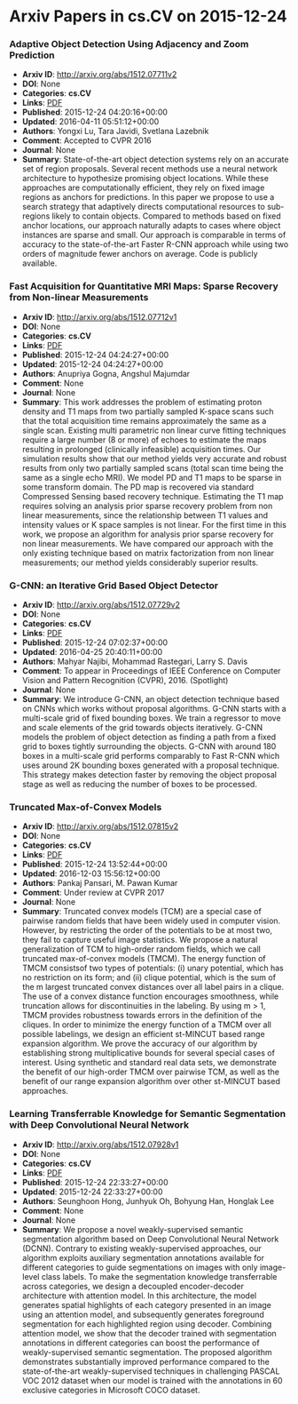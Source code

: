 # Arxiv Papers in cs.CV on 2015-12-24
### Adaptive Object Detection Using Adjacency and Zoom Prediction
- **Arxiv ID**: http://arxiv.org/abs/1512.07711v2
- **DOI**: None
- **Categories**: **cs.CV**
- **Links**: [PDF](http://arxiv.org/pdf/1512.07711v2)
- **Published**: 2015-12-24 04:20:16+00:00
- **Updated**: 2016-04-11 05:51:12+00:00
- **Authors**: Yongxi Lu, Tara Javidi, Svetlana Lazebnik
- **Comment**: Accepted to CVPR 2016
- **Journal**: None
- **Summary**: State-of-the-art object detection systems rely on an accurate set of region proposals. Several recent methods use a neural network architecture to hypothesize promising object locations. While these approaches are computationally efficient, they rely on fixed image regions as anchors for predictions. In this paper we propose to use a search strategy that adaptively directs computational resources to sub-regions likely to contain objects. Compared to methods based on fixed anchor locations, our approach naturally adapts to cases where object instances are sparse and small. Our approach is comparable in terms of accuracy to the state-of-the-art Faster R-CNN approach while using two orders of magnitude fewer anchors on average. Code is publicly available.



### Fast Acquisition for Quantitative MRI Maps: Sparse Recovery from Non-linear Measurements
- **Arxiv ID**: http://arxiv.org/abs/1512.07712v1
- **DOI**: None
- **Categories**: **cs.CV**
- **Links**: [PDF](http://arxiv.org/pdf/1512.07712v1)
- **Published**: 2015-12-24 04:24:27+00:00
- **Updated**: 2015-12-24 04:24:27+00:00
- **Authors**: Anupriya Gogna, Angshul Majumdar
- **Comment**: None
- **Journal**: None
- **Summary**: This work addresses the problem of estimating proton density and T1 maps from two partially sampled K-space scans such that the total acquisition time remains approximately the same as a single scan. Existing multi parametric non linear curve fitting techniques require a large number (8 or more) of echoes to estimate the maps resulting in prolonged (clinically infeasible) acquisition times. Our simulation results show that our method yields very accurate and robust results from only two partially sampled scans (total scan time being the same as a single echo MRI). We model PD and T1 maps to be sparse in some transform domain. The PD map is recovered via standard Compressed Sensing based recovery technique. Estimating the T1 map requires solving an analysis prior sparse recovery problem from non linear measurements, since the relationship between T1 values and intensity values or K space samples is not linear. For the first time in this work, we propose an algorithm for analysis prior sparse recovery for non linear measurements. We have compared our approach with the only existing technique based on matrix factorization from non linear measurements; our method yields considerably superior results.



### G-CNN: an Iterative Grid Based Object Detector
- **Arxiv ID**: http://arxiv.org/abs/1512.07729v2
- **DOI**: None
- **Categories**: **cs.CV**
- **Links**: [PDF](http://arxiv.org/pdf/1512.07729v2)
- **Published**: 2015-12-24 07:02:37+00:00
- **Updated**: 2016-04-25 20:40:11+00:00
- **Authors**: Mahyar Najibi, Mohammad Rastegari, Larry S. Davis
- **Comment**: To appear in Proceedings of IEEE Conference on Computer Vision and
  Pattern Recognition (CVPR), 2016. (Spotlight)
- **Journal**: None
- **Summary**: We introduce G-CNN, an object detection technique based on CNNs which works without proposal algorithms. G-CNN starts with a multi-scale grid of fixed bounding boxes. We train a regressor to move and scale elements of the grid towards objects iteratively. G-CNN models the problem of object detection as finding a path from a fixed grid to boxes tightly surrounding the objects. G-CNN with around 180 boxes in a multi-scale grid performs comparably to Fast R-CNN which uses around 2K bounding boxes generated with a proposal technique. This strategy makes detection faster by removing the object proposal stage as well as reducing the number of boxes to be processed.



### Truncated Max-of-Convex Models
- **Arxiv ID**: http://arxiv.org/abs/1512.07815v2
- **DOI**: None
- **Categories**: **cs.CV**
- **Links**: [PDF](http://arxiv.org/pdf/1512.07815v2)
- **Published**: 2015-12-24 13:52:44+00:00
- **Updated**: 2016-12-03 15:56:12+00:00
- **Authors**: Pankaj Pansari, M. Pawan Kumar
- **Comment**: Under review at CVPR 2017
- **Journal**: None
- **Summary**: Truncated convex models (TCM) are a special case of pairwise random fields that have been widely used in computer vision. However, by restricting the order of the potentials to be at most two, they fail to capture useful image statistics. We propose a natural generalization of TCM to high-order random fields, which we call truncated max-of-convex models (TMCM). The energy function of TMCM consistsof two types of potentials: (i) unary potential, which has no restriction on its form; and (ii) clique potential, which is the sum of the m largest truncated convex distances over all label pairs in a clique. The use of a convex distance function encourages smoothness, while truncation allows for discontinuities in the labeling. By using m > 1, TMCM provides robustness towards errors in the definition of the cliques. In order to minimize the energy function of a TMCM over all possible labelings, we design an efficient st-MINCUT based range expansion algorithm. We prove the accuracy of our algorithm by establishing strong multiplicative bounds for several special cases of interest. Using synthetic and standard real data sets, we demonstrate the benefit of our high-order TMCM over pairwise TCM, as well as the benefit of our range expansion algorithm over other st-MINCUT based approaches.



### Learning Transferrable Knowledge for Semantic Segmentation with Deep Convolutional Neural Network
- **Arxiv ID**: http://arxiv.org/abs/1512.07928v1
- **DOI**: None
- **Categories**: **cs.CV**
- **Links**: [PDF](http://arxiv.org/pdf/1512.07928v1)
- **Published**: 2015-12-24 22:33:27+00:00
- **Updated**: 2015-12-24 22:33:27+00:00
- **Authors**: Seunghoon Hong, Junhyuk Oh, Bohyung Han, Honglak Lee
- **Comment**: None
- **Journal**: None
- **Summary**: We propose a novel weakly-supervised semantic segmentation algorithm based on Deep Convolutional Neural Network (DCNN). Contrary to existing weakly-supervised approaches, our algorithm exploits auxiliary segmentation annotations available for different categories to guide segmentations on images with only image-level class labels. To make the segmentation knowledge transferrable across categories, we design a decoupled encoder-decoder architecture with attention model. In this architecture, the model generates spatial highlights of each category presented in an image using an attention model, and subsequently generates foreground segmentation for each highlighted region using decoder. Combining attention model, we show that the decoder trained with segmentation annotations in different categories can boost the performance of weakly-supervised semantic segmentation. The proposed algorithm demonstrates substantially improved performance compared to the state-of-the-art weakly-supervised techniques in challenging PASCAL VOC 2012 dataset when our model is trained with the annotations in 60 exclusive categories in Microsoft COCO dataset.



